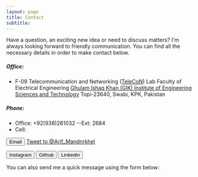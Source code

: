 ```yaml
---
layout: page
title: Contact
subtitle: 
---
```

Have a question, an exciting new idea or need to discuss matters? I'm always looking forward to friendly communication. You can find all the necessary details in order to make contact below.

##### Office:

- F-09 Telecommunication and Networking ([TeleCoN](https://www.giki.edu.pk/telecon)) Lab
  Faculty of Electrical Engineering
  [Ghulam Ishaq Khan (GIK) Institute of Engineering Sciences and Technology](http://giki.edu.pk) 
  Topi-23640, Swabi, KPK, Pakistan

##### Phone:

- Office: +92(938)281032 --Ext: 2684
- Cell:

<button type="button" class="btn btn-email"><i class="fa fa-envelope pr-1"></i> Email</button>
<a href="https://twitter.com/intent/tweet?screen_name=Arif_Mandnrkhel&ref_src=twsrc%5Etfw" class="twitter-mention-button" data-show-count="false">Tweet to @Arif_Mandnrkhel</a>
	  <script async src="https://platform.twitter.com/widgets.js" charset="utf-8"></script>
	  
<div class="fb-page" 
  data-tabs="timeline,events,messages"
  data-href="https://www.facebook.com/YoloBookStore"
  data-width="380" 
  data-hide-cover="false"></div>
  
<button type="button" class="btn btn-ins"><i class="fa fa-instagram pr-1"></i> Instagram</button>
<button type="button" class="btn btn-git"><i class="fa fa-github pr-1"></i> Github</button>
<button type="button" class="btn btn-li"><i class="fa fa-linkedin pr-1"></i> Linkedin</button>

You can also send me a quick message using the form below:
